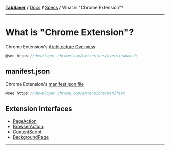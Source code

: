 [**TabSaver**][Project Home] **/** [Docs][Documents Home] **/** [Specs][Specifications] **/** What is "Chrome Extension"?
___

# What is "Chrome Extension"?
Chrome Extension's [Architecture Overview][AO]
````javascript
@see https://developer.chrome.com/extensions/overview#arch
````

## manifest.json
Chrome Extension's [manifest.json file][manifest]
````javascript
@see https://developer.chrome.com/extensions/manifest
````


## Extension Interfaces
- [PageAction][PA]
- [BrowserAction][BA]
- [ContentScript][CS]
- [BackgroundPage][BP]





<!-- References:-->
___

[Project Home]: https://github.com/kdidenko/tabsaver "Project Home"
[Documents Home]: https://github.com/kdidenko/tabsaver/tree/master/docs/index.md "Documents Home"
[Specifications]: https://github.com/kdidenko/tabsaver/tree/master/docs/spec/index.md "Technical Specifications"
[AO]: https://developer.chrome.com/extensions/overview#arch
[manifest]: https://developer.chrome.com/extensions/manifest
[BP]: https://developer.chrome.com/extensions/background_pages
[BA]: https://developer.chrome.com/extensions/browserAction
[PA]: https://developer.chrome.com/extensions/pageAction
[CS]: https://developer.chrome.com/extensions/content_scripts
